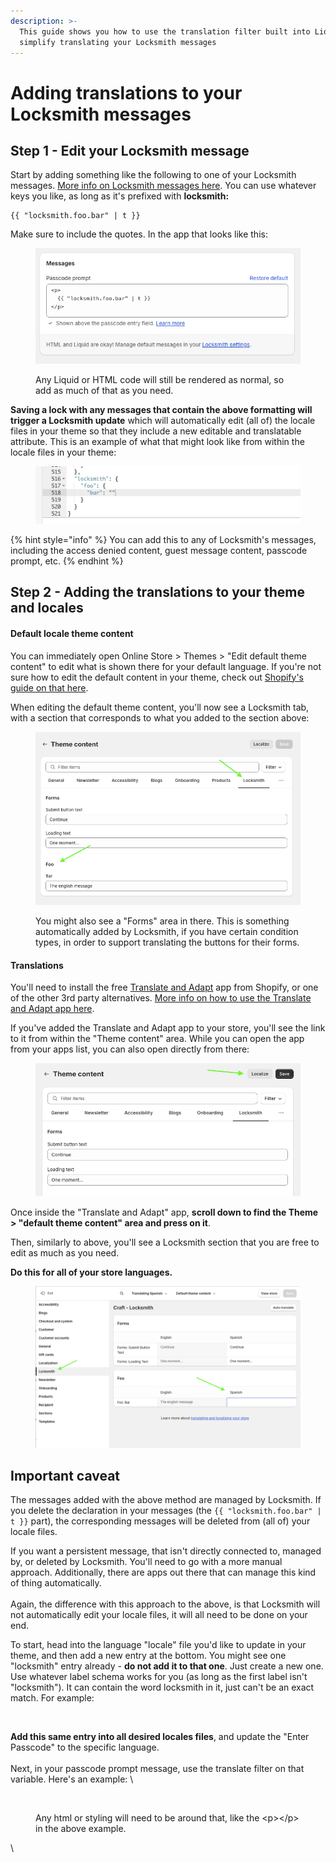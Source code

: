 ```yaml
---
description: >-
  This guide shows you how to use the translation filter built into Liquid to
  simplify translating your Locksmith messages
---
```


# Adding translations to your Locksmith messages

## Step 1 - Edit your Locksmith message

Start by adding something like the following to one of your Locksmith messages. [More info on Locksmith messages here](customizing-messages.md). You can use whatever keys you like, as long as it's prefixed with **locksmith:**

```
{{ "locksmith.foo.bar" | t }}
```

Make sure to include the quotes. In the app that looks like this:

<figure><img src="../../.gitbook/assets/Screenshot 2024-03-07 at 16.45.05.png" alt=""><figcaption><p>Any Liquid or HTML code will still be rendered as normal, so add as much of that as you need.</p></figcaption></figure>

**Saving a lock with any messages that contain the above formatting will trigger a Locksmith update** which will automatically edit (all of) the locale files in your theme so that they include a new editable and translatable attribute. This is an example of what that might look like from within the locale files in your theme:

<figure><img src="../../.gitbook/assets/Screenshot 2024-03-06 at 14.57.22.png" alt=""><figcaption></figcaption></figure>

{% hint style="info" %}
You can add this to any of Locksmith's messages, including the access denied content, guest message content, passcode prompt, etc.
{% endhint %}

## Step 2 - Adding the translations to your theme and locales

#### Default locale theme content

You can immediately open Online Store > Themes > "Edit default theme content" to edit what is shown there for your default language. If you're not sure how to edit the default content in your theme, check out [Shopify's guide on that here](https://help.shopify.com/en/manual/online-store/themes/customizing-themes/language/change-wording).

When editing the default theme content, you'll now see a Locksmith tab, with a section that corresponds to what you added to the section above:

<figure><img src="../../.gitbook/assets/Screenshot 2024-03-07 at 16.28.33.png" alt=""><figcaption><p>You might also see a "Forms" area in there. This is something automatically added by Locksmith, if you have certain condition types, in order to support translating the buttons for their forms.</p></figcaption></figure>

#### Translations

You'll need to install the free [Translate and Adapt](https://apps.shopify.com/translate-and-adapt) app from Shopify, or one of the other 3rd party alternatives. [More info on how to use the Translate and Adapt app here](https://help.shopify.com/en/manual/markets/languages/translate-adapt-app).

If you've added the Translate and Adapt app to your store, you'll see the link to it from within the "Theme content" area. While you can open the app from your apps list, you can also open directly from there:

<figure><img src="../../.gitbook/assets/Screenshot 2024-03-07 at 16.25.30 (1).png" alt=""><figcaption></figcaption></figure>

Once inside the "Translate and Adapt" app, **scroll down to find the Theme > "default theme content" area and press on it**.

Then, similarly to above, you'll see a Locksmith section that you are free to edit as much as you need.

**Do this for all of your store languages.**

<figure><img src="../../.gitbook/assets/Screenshot 2024-03-07 at 16.28.18 (2).png" alt=""><figcaption></figcaption></figure>

## Important caveat

The messages added with the above method are managed by Locksmith. If you delete the declaration in your messages (the `{{ "locksmith.foo.bar" | t }}` part), the corresponding messages will be deleted from (all of) your locale files.

If you want a persistent message, that isn't directly connected to, managed by, or deleted by Locksmith. You'll need to go with a more manual approach. Additionally, there are apps out there that can manage this kind of thing automatically.\
\
Again, the difference with this approach to the above, is that Locksmith will not automatically edit your locale files, it will all need to be done on your end.

To start, head into the language "locale" file you'd like to update in your theme, and then add a new entry at the bottom. You might see one "locksmith" entry already - **do not add it to that one**. Just create a new one. Use whatever label schema works for you (as long as the first label isn't "locksmith"). It can contain the word locksmith in it, just can't be an exact match. For example:

<figure><img src="../../.gitbook/assets/Screenshot 2024-01-22 at 4.33.42 PM.png" alt=""><figcaption></figcaption></figure>

**Add this same entry into all desired locales files**, and update the "Enter Passcode" to the specific language.\
\
Next, in your passcode prompt message, use the translate filter on that variable. Here's an example: \


<figure><img src="../../.gitbook/assets/Screenshot 2024-01-22 at 4.37.03 PM.png" alt=""><figcaption><p>Any html or styling will need to be around that, like the &#x3C;p>&#x3C;/p> in the above example. </p></figcaption></figure>



\
